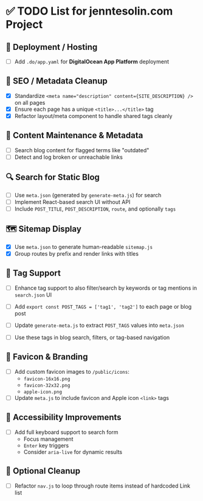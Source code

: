 # ✅ TODO List for jenntesolin.com Project

## 🔧 Deployment / Hosting
- [ ] Add `.do/app.yaml` for **DigitalOcean App Platform** deployment

## 🧠 SEO / Metadata Cleanup
- [x] Standardize `<meta name="description" content={SITE_DESCRIPTION} />` on all pages
- [x] Ensure each page has a unique `<title>...</title>` tag
- [x] Refactor layout/meta component to handle shared tags cleanly

## 📝 Content Maintenance & Metadata
- [ ] Search blog content for flagged terms like "outdated"
- [ ] Detect and log broken or unreachable links

## 🔍 Search for Static Blog
- [ ] Use `meta.json` (generated by `generate-meta.js`) for search
- [ ] Implement React-based search UI without API
- [ ] Include `POST_TITLE`, `POST_DESCRIPTION`, `route`, and optionally `tags`

## 🗺️ Sitemap Display
- [x] Use `meta.json` to generate human-readable `sitemap.js`
- [x] Group routes by prefix and render links with titles

## 🧠 Tag Support
- [ ] Enhance tag support to also filter/search by keywords or tag mentions in `search.json` UI

- [ ] Add `export const POST_TAGS = ['tag1', 'tag2']` to each page or blog post
- [ ] Update `generate-meta.js` to extract `POST_TAGS` values into `meta.json`
- [ ] Use these tags in blog search, filters, or tag-based navigation

## 🧾 Favicon & Branding
- [ ] Add custom favicon images to `/public/icons`:
  - `favicon-16x16.png`
  - `favicon-32x32.png`
  - `apple-icon.png`
- [ ] Update `meta.js` to include favicon and Apple icon `<link>` tags

## 🎹 Accessibility Improvements

- [ ] Add full keyboard support to search form
  - Focus management
  - `Enter` key triggers
  - Consider `aria-live` for dynamic results

## 🧼 Optional Cleanup

- [ ] Refactor `nav.js` to loop through route items instead of hardcoded Link list
